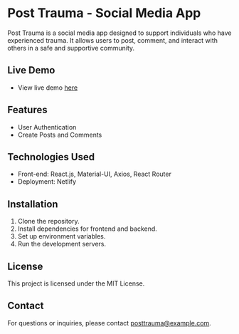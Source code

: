 # Post Trauma - Social Media App

Post Trauma is a social media app designed to support individuals who have experienced trauma. It allows users to post, comment, and interact with others in a safe and supportive community.

## Live Demo

- View live demo <a href="https://glowing-taiyaki-d9e3a9.netlify.app"> here </a>

## Features

- User Authentication
- Create Posts and Comments

## Technologies Used

- Front-end: React.js, Material-UI, Axios, React Router
- Deployment: Netlify

## Installation

1. Clone the repository.
2. Install dependencies for frontend and backend.
3. Set up environment variables.
4. Run the development servers.

## License

This project is licensed under the MIT License.

## Contact

For questions or inquiries, please contact posttrauma@example.com.
